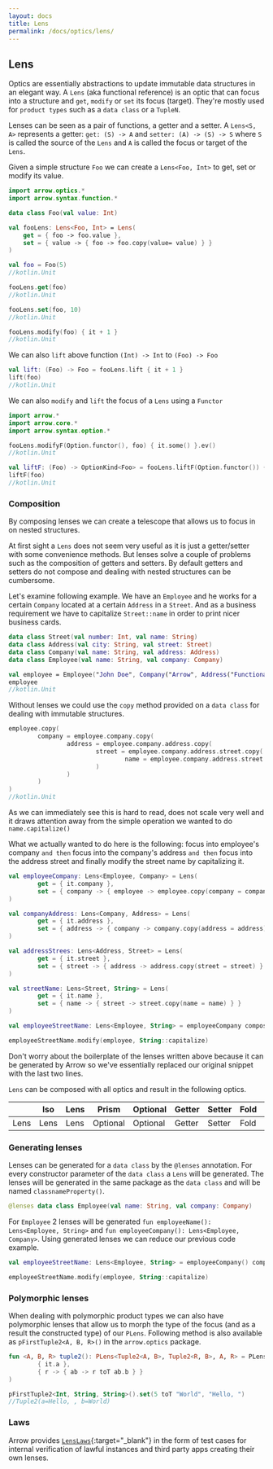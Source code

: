 ```yaml
---
layout: docs
title: Lens
permalink: /docs/optics/lens/
---
```


## Lens

Optics are essentially abstractions to update immutable data structures in an elegant way.
A `Lens` (aka functional reference) is an optic that can focus into a structure and `get`, `modify` or `set` its focus (target). They're mostly used for `product types` such as a `data class` or a `TupleN`.

Lenses can be seen as a pair of functions, a getter and a setter. A `Lens<S, A>` represents a getter: `get: (S) -> A` and `setter: (A) -> (S) -> S` where `S` is called the source of the `Lens` and `A` is called the focus or target of the `Lens`.

Given a simple structure `Foo` we can create a `Lens<Foo, Int>` to get, set or modify its value.

```kotlin
import arrow.optics.*
import arrow.syntax.function.*

data class Foo(val value: Int)

val fooLens: Lens<Foo, Int> = Lens(
    get = { foo -> foo.value },
    set = { value -> { foo -> foo.copy(value= value) } }
)

val foo = Foo(5)
//kotlin.Unit
```
```kotlin
fooLens.get(foo)
//kotlin.Unit
```
```kotlin
fooLens.set(foo, 10)
//kotlin.Unit
```
```kotlin
fooLens.modify(foo) { it + 1 }
//kotlin.Unit
```

We can also `lift` above function `(Int) -> Int` to `(Foo) -> Foo`

```kotlin
val lift: (Foo) -> Foo = fooLens.lift { it + 1 }
lift(foo)
//kotlin.Unit
```

We can also `modify` and `lift` the focus of a `Lens` using a `Functor`

```kotlin
import arrow.*
import arrow.core.*
import arrow.syntax.option.*

fooLens.modifyF(Option.functor(), foo) { it.some() }.ev()
//kotlin.Unit
```

```kotlin
val liftF: (Foo) -> OptionKind<Foo> = fooLens.liftF(Option.functor()) { (it + 1).some() }
liftF(foo)
//kotlin.Unit
```

### Composition

By composing lenses we can create a telescope that allows us to focus in on nested structures.

At first sight a `Lens` does not seem very useful as it is just a getter/setter with some convenience methods. But lenses solve a couple of problems such as the composition of getters and setters. By default getters and setters do not compose and dealing with nested structures can be cumbersome.

Let's examine following example. We have an `Employee` and he works for a certain `Company` located at a certain `Address` in a `Street`. And as a business requirement we have to capitalize `Street::name` in order to print nicer business cards.

```kotlin
data class Street(val number: Int, val name: String)
data class Address(val city: String, val street: Street)
data class Company(val name: String, val address: Address)
data class Employee(val name: String, val company: Company)

val employee = Employee("John Doe", Company("Arrow", Address("Functional city", Street(23, "lambda street"))))
employee
//kotlin.Unit
```

Without lenses we could use the `copy` method provided on a `data class` for dealing with immutable structures.

```kotlin
employee.copy(
        company = employee.company.copy(
                address = employee.company.address.copy(
                        street = employee.company.address.street.copy(
                                name = employee.company.address.street.name.capitalize()
                        )
                )
        )
)
//kotlin.Unit
```

As we can immediately see this is hard to read, does not scale very well and it draws attention away from the simple operation we wanted to do `name.capitalize()`

What we actually wanted to do here is the following: focus into employee's company `and then` focus into the company's address `and then` focus into the address street and finally modify the street name by capitalizing it.

```kotlin
val employeeCompany: Lens<Employee, Company> = Lens(
        get = { it.company },
        set = { company -> { employee -> employee.copy(company = company) } }
)

val companyAddress: Lens<Company, Address> = Lens(
        get = { it.address },
        set = { address -> { company -> company.copy(address = address) } }
)

val addressStrees: Lens<Address, Street> = Lens(
        get = { it.street },
        set = { street -> { address -> address.copy(street = street) } }
)

val streetName: Lens<Street, String> = Lens(
        get = { it.name },
        set = { name -> { street -> street.copy(name = name) } }
)

val employeeStreetName: Lens<Employee, String> = employeeCompany compose companyAddress compose addressStrees compose streetName

employeeStreetName.modify(employee, String::capitalize)
```

Don't worry about the boilerplate of the lenses written above because it can be generated by Arrow so we've essentially replaced our original snippet with the last two lines.

`Lens` can be composed with all optics and result in the following optics.

|   | Iso | Lens | Prism |Optional | Getter | Setter | Fold | Traversal |
| --- | --- | --- | --- |--- | --- | --- | --- | --- |
| Lens | Lens | Lens | Optional | Optional | Getter | Setter | Fold | Traversal |

### Generating lenses

Lenses can be generated for a `data class` by the `@lenses` annotation. For every constructor parameter of the `data class` a `Lens` will be generated. The lenses will be generated in the same package as the `data class` and will be named `classnameProperty()`.

```kotlin
@lenses data class Employee(val name: String, val company: Company)
```

For `Employee` 2 lenses will be generated `fun employeeName(): Lens<Employee, String>` and `fun employeeCompany(): Lens<Employee, Company>`. Using generated lenses we can reduce our previous code example.

```kotlin
val employeeStreetName: Lens<Employee, String> = employeeCompany() compose companyAddress() compose addressStrees() compose streetName()

employeeStreetName.modify(employee, String::capitalize)
```

### Polymorphic lenses <a id="Plens"></a>
When dealing with polymorphic product types we can also have polymorphic lenses that allow us to morph the type of the focus (and as a result the constructed type) of our `PLens`. Following method is also available as `pFirstTuple2<A, B, R>()` in the `arrow.optics` package.

```kotlin
fun <A, B, R> tuple2(): PLens<Tuple2<A, B>, Tuple2<R, B>, A, R> = PLens(
        { it.a },
        { r -> { ab -> r toT ab.b } }
)

pFirstTuple2<Int, String, String>().set(5 toT "World", "Hello, ")
//Tuple2(a=Hello, , b=World)
```

### Laws

Arrow provides [`LensLaws`][lenses_laws_source]{:target="_blank"} in the form of test cases for internal verification of lawful instances and third party apps creating their own lenses.

[lenses_laws_source]: https://github.com/arrow-kt/arrow/blob/master/arrow-test/src/main/kotlin/arrow/laws/LensLaws.kt

